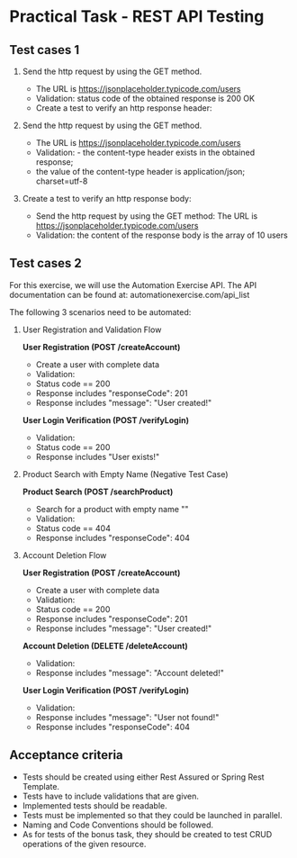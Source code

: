 # Practical Task - REST API Testing
## Test cases 1

1. Send the http request by using the GET method.
   * The URL is https://jsonplaceholder.typicode.com/users﻿
   * Validation: status code of the obtained response is 200 OK
   * Create a test to verify an http response header:

2. Send the http request by using the GET method.
    * The URL is https://jsonplaceholder.typicode.com/users﻿
    * Validation: - the content-type header exists in the obtained response;
    * the value of the content-type header is application/json; charset=utf-8

3. Create a test to verify an http response body:
   * Send the http request by using the GET method: The URL is https://jsonplaceholder.typicode.com/users﻿
   * Validation: the content of the response body is the array of 10 users
   
## Test cases 2

For this exercise, we will use the Automation Exercise API. The API documentation can be found at: automationexercise.com/api_list

The following 3 scenarios need to be automated:

1. User Registration and Validation Flow

   **User Registration (POST /createAccount)**
   - Create a user with complete data
   - Validation: 
   - Status code == 200
   - Response includes "responseCode": 201
   - Response includes "message": "User created!"

   **User Login Verification (POST /verifyLogin)**
   - Validation:
   - Status code == 200
   - Response includes "User exists!"

2. Product Search with Empty Name (Negative Test Case)

   **Product Search (POST /searchProduct)**
   - Search for a product with empty name ""
   - Validation:
   - Status code == 404
   - Response includes "responseCode": 404

3. Account Deletion Flow

   **User Registration (POST /createAccount)**
   - Create a user with complete data
   - Validation:
   - Status code == 200
   - Response includes "responseCode": 201
   - Response includes "message": "User created!"

   **Account Deletion (DELETE /deleteAccount)**
   - Validation:
   - Response includes "message": "Account deleted!"

   **User Login Verification (POST /verifyLogin)**
   - Validation:
   - Response includes "message": "User not found!"
   - Response includes "responseCode": 404

## Acceptance criteria
   * Tests should be created using either Rest Assured or Spring Rest Template.
   * Tests have to include validations that are given. 
   * Implemented tests should be readable. 
   * Tests must be implemented so that they could be launched in parallel. 
   * Naming and Code Conventions should be followed. 
   * As for tests of the bonus task, they should be created to test CRUD operations of the given resource.